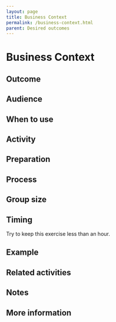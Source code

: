 ```yaml
---
layout: page
title: Business Context
permalink: /business-context.html
parent: Desired outcomes
---
```


# Business Context

## Outcome

## Audience

## When to use

## Activity

## Preparation

## Process

## Group size

## Timing

Try to keep this exercise less than an hour.

## Example

## Related activities

## Notes

## More information
